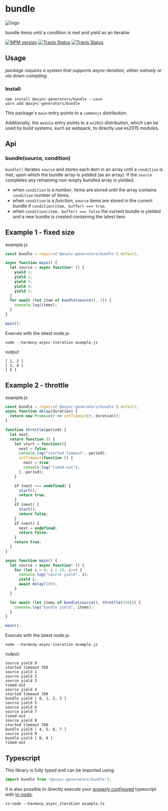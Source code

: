 # bundle
![logo](https://avatars1.githubusercontent.com/u/31987273?v=4&s=100)

bundle items until a condition is met and yield as an iterable 

[![NPM version][npm-image]][npm-url]
[![Travis Status][travis-image]][travis-url]
[![Travis Status][codecov-image]][codecov-url]

## Usage

_package requires a system that supports async-iteration, either natively or via down-compiling_

### Install
```
npm install @async-generators/bundle --save
yarn add @async-generators/bundle
```

This package's `main` entry points to a `commonjs` distribution. 

Additionally, the `module` entry points to a `es2015` distribution, which can be used by build systems, such as webpack, to directly use es2015 modules. 

## Api

### bundle(source, condition)

<code>bundle()</code> iterates `source` and stores each item in an array until a `condition` is met, upon which the bundle array is yielded (as an array). If the `source` completes any remaining non-empty bundled array is yielded. 

* when `condition` is a _number_, items are stored until the array contains `condition` number of items. 
* when `condition` is a _function_, `source` items are stored in the current bundle if `condition(item, buffer) === true`. 
* when `condition(item, buffer) === false` the current bundle is yielded and a new bundle is created containing the latest item. 

## Example 1 - fixed size 

example.js
```js
const bundle = require('@async-generators/bundle').default;

async function main() {
  let source = async function* () {
    yield 1;
    yield 2;
    yield 3;
    yield 4;
    yield 5;
  }
  for await (let item of bundle(source(), 2)) {
    console.log(items);
  }
}

main();

```

Execute with the latest node.js: 

```
node --harmony-async-iteration example.js
```


output:
```
[ 1, 2 ]
[ 3, 4 ]
[ 5 ]
```

## Example 2 - throttle

example.js
```js
const bundle = require('@async-generators/bundle').default;
async function delay(duration) {
  return new Promise(r => setTimeout(r, duration));
}

function throttle(period) {
  let next;
  return function () {
    let start = function(){
      next = false;
      console.log("started timeout", period);
      setTimeout(function () { 
        next = true; 
        console.log("timed-out");
      }, period);
    }

    if (next === undefined) {
      start();
      return true;
    }
    if (next) {      
      start();
      return false;
    }
    if (next) {      
      next = undefined;
      return false;
    }
    return true;
  }
}

async function main() {
  let source = async function* () {
    for (let i = 0; i < 10; i++) {   
      console.log("source yield", i);   
      yield i;      
      await delay(100);     
    }
  }

  for await (let items of bundle(source(), throttle(350))) {
    console.log("bundle yield", items);
  }
}

main();
```

Execute with the latest node.js: 

```
node --harmony-async-iteration example.js
```


output:
```
source yield 0
started timeout 350
source yield 1
source yield 2
source yield 3
timed-out
source yield 4
started timeout 350
bundle yield [ 0, 1, 2, 3 ]
source yield 5
source yield 6
source yield 7
timed-out
source yield 8
started timeout 350
bundle yield [ 4, 5, 6, 7 ]
source yield 9
bundle yield [ 8, 9 ]
timed-out
```
## Typescript

This library is fully typed and can be imported using: 

```ts
import bundle from '@async-generators/bundle');
```

It is also possible to directly execute your [properly configured](https://stackoverflow.com/a/43694282/1657476) typescript with [ts-node](https://www.npmjs.com/package/ts-node):

```
ts-node --harmony_async_iteration example.ts
```

[npm-url]: https://npmjs.org/package/@async-generators/bundle
[npm-image]: https://img.shields.io/npm/v/@async-generators/bundle.svg
[npm-downloads]: https://img.shields.io/npm/dm/@async-generators/bundle.svg
[travis-url]: https://travis-ci.org/async-generators/bundle
[travis-image]: https://img.shields.io/travis/async-generators/bundle/master.svg
[codecov-url]: https://codecov.io/gh/async-generators/bundle
[codecov-image]: https://codecov.io/gh/async-generators/bundle/branch/master/graph/badge.svg
